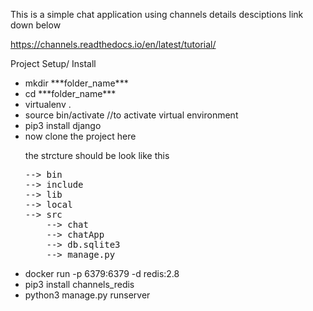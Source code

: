 This is a simple chat application using channels details desciptions link down below

https://channels.readthedocs.io/en/latest/tutorial/

Project Setup/ Install
<ul>
<li> mkdir ***folder_name*** </li>
<li> cd ***folder_name*** </li>
<li> virtualenv . </li>
<li> source bin/activate  //to activate virtual environment</li>
<li> pip3 install django</li>
<li> now clone the project here</li>

the strcture should be look like this
<pre>
--> bin
--> include
--> lib
--> local
--> src
	--> chat
	--> chatApp
	--> db.sqlite3
	--> manage.py
</pre>
<li> docker run -p 6379:6379 -d redis:2.8</li>
<li> pip3 install channels_redis</li>
<li> python3 manage.py runserver</li>
</ul>
